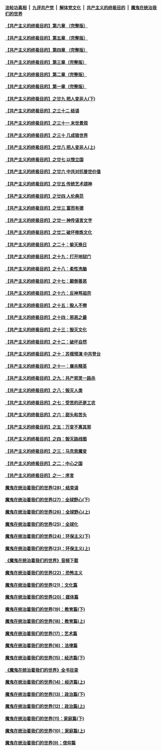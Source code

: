 

####  [法轮功真相](../../../../basic/blob/master/README.md?t=04080101) &nbsp;|&nbsp; [九评共产党](../../../../9ping.md/blob/master/README.md?t=04080101) &nbsp;|&nbsp; [解体党文化](../../../../jtdwh.md/blob/master/README.md?t=04080101)  &nbsp;|&nbsp; [共产主义的终极目的](../../../../gczydzjmd.md/blob/master/README.md?t=04080101) &nbsp;|&nbsp; [魔鬼在统治我们的世界](../../../../mgztzwmdsj.md/blob/master/README.md?t=04080101) 

#### [【共产主义的终极目的】第六章 （完整版）](../pages/nsc422/n11428913.md?t=04080101) 

#### [【共产主义的终极目的】第五章 （完整版）](../pages/nsc422/n11428912.md?t=04080101) 

#### [【共产主义的终极目的】第四章 （完整版）](../pages/nsc422/n11428907.md?t=04080101) 

#### [【共产主义的终极目的】第三章（完整版）](../pages/nsc422/n11428848.md?t=04080101) 

#### [【共产主义的终极目的】第二章（完整版）](../pages/nsc422/n11428831.md?t=04080101) 

#### [【共产主义的终极目的】第一章（完整版）](../pages/nsc422/n11417651.md?t=04080101) 

#### [【共产主义的终极目的】之廿九 把人变非人(下)](../pages/nsc422/n11344140.md?t=04080101) 

#### [【共产主义的终极目的】之三十二 结语](../pages/nsc422/n11360535.md?t=04080101) 

#### [【共产主义的终极目的】之三十一 末世景观](../pages/nsc422/n11351129.md?t=04080101) 

#### [【共产主义的终极目的】之三十 几成狼世界](../pages/nsc422/n11348280.md?t=04080101) 

#### [【共产主义的终极目的】之廿八 把人变非人(上)](../pages/nsc422/n11340492.md?t=04080101) 

#### [【共产主义的终极目的】之廿七 以恨立国](../pages/nsc422/n11336944.md?t=04080101) 

#### [【共产主义的终极目的】之廿六 中共对抗普世价值](../pages/nsc422/n11324785.md?t=04080101) 

#### [【共产主义的终极目的】之廿五 传统艺术颂神](../pages/nsc422/n11296396.md?t=04080101) 

#### [【共产主义的终极目的】之廿四 人伦典范](../pages/nsc422/n11296397.md?t=04080101) 

#### [【共产主义的终极目的】之廿三 富而有德](../pages/nsc422/n11283598.md?t=04080101) 

#### [【共产主义的终极目的】之廿一 神传语言文字](../pages/nsc422/n11263265.md?t=04080101) 

#### [【共产主义的终极目的】之廿二 破坏修炼文化](../pages/nsc422/n11245728.md?t=04080101) 

#### [【共产主义的终极目的】之二十：偷天换日](../pages/nsc422/n11238846.md?t=04080101) 

#### [【共产主义的终极目的】之十九：打开地狱门](../pages/nsc422/n11206376.md?t=04080101) 

#### [【共产主义的终极目的】之十八：柔性洗脑](../pages/nsc422/n11199994.md?t=04080101) 

#### [【共产主义的终极目的】之十七：颠倒善恶](../pages/nsc422/n11179782.md?t=04080101) 

#### [【共产主义的终极目的】之十六：反神骂祖宗](../pages/nsc422/n11166798.md?t=04080101) 

#### [【共产主义的终极目的】之十五：毁人不倦](../pages/nsc422/n11166792.md?t=04080101) 

#### [【共产主义的终极目的】之十四：邪恶之最](../pages/nsc422/n11150249.md?t=04080101) 

#### [【共产主义的终极目的】之十三：毁灭文化](../pages/nsc422/n11135227.md?t=04080101) 

#### [【共产主义的终极目的】之十二：破坏自然](../pages/nsc422/n11135214.md?t=04080101) 

#### [【共产主义的终极目的】之十：苏俄预演 中共登台](../pages/nsc422/n11118424.md?t=04080101) 

#### [【共产主义的终极目的】之十一：屠杀精英](../pages/nsc422/n11118442.md?t=04080101) 

#### [【共产主义的终极目的】之九：共产邪灵一路杀](../pages/nsc422/n11114139.md?t=04080101) 

#### [【共产主义的终极目的】之八：毁灭人类](../pages/nsc422/n11108503.md?t=04080101) 

#### [【共产主义的终极目的】之七：受苦的还是工农](../pages/nsc422/n11101809.md?t=04080101) 

#### [【共产主义的终极目的】之六：甜头和苦头](../pages/nsc422/n11096971.md?t=04080101) 

#### [【共产主义的终极目的】之五：万变不离其邪](../pages/nsc422/n11091285.md?t=04080101) 

#### [【共产主义的终极目的】之四：毁灭路线图](../pages/nsc422/n11086284.md?t=04080101) 

#### [【共产主义的终极目的】之三：马克思魔变](../pages/nsc422/n11061941.md?t=04080101) 

#### [【共产主义的终极目的】之二：中心之国](../pages/nsc422/n11047728.md?t=04080101) 

#### [【共产主义的终极目的】之一：序言](../pages/nsc422/n11086077.md?t=04080101) 

#### [魔鬼在统治着我们的世界(28)：结束语](../pages/nsc422/n10936246.md?t=04080101) 

#### [魔鬼在统治着我们的世界(27)：全球野心(下)](../pages/nsc422/n10928319.md?t=04080101) 

#### [魔鬼在统治着我们的世界(26)：全球野心(上)](../pages/nsc422/n10900318.md?t=04080101) 

#### [魔鬼在统治着我们的世界(25)：全球化](../pages/nsc422/n10788205.md?t=04080101) 

#### [魔鬼在统治着我们的世界(24)：环保主义(下)](../pages/nsc422/n10695307.md?t=04080101) 

#### [魔鬼在统治着我们的世界(23)：环保主义(上)](../pages/nsc422/n10688613.md?t=04080101) 

#### [《魔鬼在统治着我们的世界》音频下载](../pages/nsc422/n10635553.md?t=04080101) 

#### [魔鬼在统治着我们的世界(22)：恐怖主义](../pages/nsc422/n10614727.md?t=04080101) 

#### [魔鬼在统治着我们的世界(21)：文化篇](../pages/nsc422/n10597706.md?t=04080101) 

#### [魔鬼在统治着我们的世界(20)：媒体篇](../pages/nsc422/n10586579.md?t=04080101) 

#### [魔鬼在统治着我们的世界(19)：教育篇(下)](../pages/nsc422/n10564808.md?t=04080101) 

#### [魔鬼在统治着我们的世界(18)：教育篇(上)](../pages/nsc422/n10526970.md?t=04080101) 

#### [魔鬼在统治着我们的世界(17)：艺术篇](../pages/nsc422/n10499093.md?t=04080101) 

#### [魔鬼在统治着我们的世界(16)：法律篇](../pages/nsc422/n10485969.md?t=04080101) 

#### [魔鬼在统治着我们的世界(15)：经济篇(下)](../pages/nsc422/n10469975.md?t=04080101) 

#### [《魔鬼在统治着我们的世界》全书目录](../pages/nsc422/n10464261.md?t=04080101) 

#### [魔鬼在统治着我们的世界(14)：经济篇(上)](../pages/nsc422/n10457370.md?t=04080101) 

#### [魔鬼在统治着我们的世界(13)：政治篇(下)](../pages/nsc422/n10448270.md?t=04080101) 

#### [魔鬼在统治着我们的世界(12)：政治篇(上)](../pages/nsc422/n10444576.md?t=04080101) 

#### [魔鬼在统治着我们的世界(11)：家庭篇(下)](../pages/nsc422/n10440961.md?t=04080101) 

#### [魔鬼在统治着我们的世界(10)：家庭篇(上)](../pages/nsc422/n10435448.md?t=04080101) 

#### [魔鬼在统治着我们的世界(9)：信仰篇](../pages/nsc422/n10432159.md?t=04080101) 

